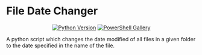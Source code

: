 # File Date Changer

<p align="center">
<a href="https://www.python.org/"><img alt="Python Version"src = "https://img.shields.io/pypi/pyversions/ansicolortags.svg" ></a> <a href = "https://www.linux.org/">
<img alt="PowerShell Gallery" src="https://img.shields.io/powershellgallery/p/Az?color=blue&logo=linux&logoColor=white"> </a>
</p>

A python script which changes the date modified of all files in a given folder to the date specified in the name of the file. 
